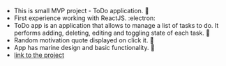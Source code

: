 - This is small MVP project - ToDo application. 🚀
- First experience working with ReactJS. :electron:
- ToDo app is an application that allows to manage a list of tasks to do. It performs adding, deleting, editing and toggling state of each task.	:dart:
- Random motivation quote displayed on click it. :star_struck:
- App has marine design and basic functionality. :ocean:
- [link to the project](https://dreams-of-the-sea-todo.netlify.app)
